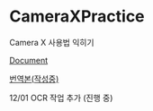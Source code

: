 # CameraXPractice
Camera X 사용법 익히기

[Document](https://developer.android.com/codelabs/camerax-getting-started)

[번역본(작성중)](https://ajar-crustacean-f7f.notion.site/a6eadf1ece444455b4a954e2a5e35898)


12/01 
OCR 작업 추가 (진행 중)
